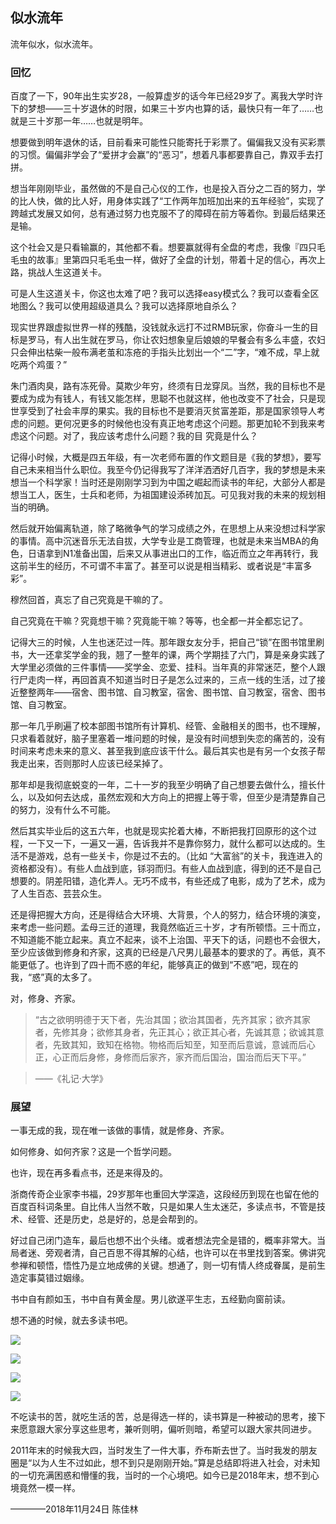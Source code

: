 ## 似水流年

流年似水，似水流年。

### 回忆

百度了一下，90年出生实岁28，一般算虚岁的话今年已经29岁了。离我大学时许下的梦想——三十岁退休的时限，如果三十岁内也算的话，最快只有一年了……也就是三十岁那一年……也就是明年。

想要做到明年退休的话，目前看来可能性只能寄托于彩票了。偏偏我又没有买彩票的习惯。偏偏非学会了“爱拼才会赢”的“恶习”，想着凡事都要靠自己，靠双手去打拼。

想当年刚刚毕业，虽然做的不是自己心仪的工作，也是投入百分之二百的努力，学的比人快，做的比人好，用身体实践了“工作两年加班加出来的五年经验”，实现了跨越式发展又如何，总有通过努力也克服不了的障碍在前方等着你。到最后结果还是输。

这个社会又是只看输赢的，其他都不看。想要赢就得有全盘的考虑，我像『四只毛毛虫的故事』里第四只毛毛虫一样，做好了全盘的计划，带着十足的信心，再次上路，挑战人生这道关卡。

可是人生这道关卡，你这也太难了吧？我可以选择easy模式么？我可以查看全区地图么？我可以使用超级道具么？我可以选择原地自杀么？

现实世界跟虚拟世界一样的残酷，没钱就永远打不过RMB玩家，你奋斗一生的目标是罗马，有人出生就在罗马，你让农妇想象皇后娘娘的早餐会有多么丰盛，农妇只会伸出枯柴一般布满老茧和冻疮的手指头比划出一个“二”字，“难不成，早上就吃两个鸡蛋？”

朱门酒肉臭，路有冻死骨。莫欺少年穷，终须有日龙穿凤。当然，我的目标也不是要成为成为有钱人，有钱又能怎样，思聪不也就这样，他也改变不了社会，只是现世享受到了社会丰厚的果实。我的目标也不是要消灭贫富差距，那是国家领导人考虑的问题。更何况更多的时候他也没有真正地考虑这个问题。那更加轮不到我来考虑这个问题。对了，我应该考虑什么问题？我的目 究竟是什么？

记得小时候，大概是四五年级，有一次老师布置的作文题目是《我的梦想》，要写自己未来相当什么职位。我至今仍记得我写了洋洋洒洒好几百字，我的梦想是未来想当一个科学家！当时还是刚刚学习到为中国之崛起而读书的年纪，大部分人都是想当工人，医生，士兵和老师，为祖国建设添砖加瓦。可见我对我的未来的规划相当的明确。

然后就开始偏离轨道，除了略微争气的学习成绩之外，在思想上从来没想过科学家的事情。高中沉迷音乐无法自拔，大学专业是工商管理，也就是未来当MBA的角色，日语拿到N1准备出国，后来又从事进出口的工作，临近而立之年再转行，我这前半生的经历，不可谓不丰富了。甚至可以说是相当精彩、或者说是“丰富多彩”。

穆然回首，真忘了自己究竟是干嘛的了。

自己究竟在干嘛？究竟想干嘛？究竟能干嘛？等等，也全都一并全都忘记了。

记得大三的时候，人生也迷茫过一阵。那年跟女友分手，把自己“锁”在图书馆里刷书，大一还拿奖学金的我，翘了一整年的课，两个学期挂了六门，算是亲身实践了大学里必须做的三件事情——奖学金、恋爱、挂科。当年真的非常迷茫，整个人跟行尸走肉一样，再回首真不知道当时日子是怎么过来的，三点一线的生活，过了接近整整两年——宿舍、图书馆、自习教室，宿舍、图书馆、自习教室，宿舍、图书馆、自习教室。

那一年几乎刷遍了校本部图书馆所有计算机、经管、金融相关的图书，也不理解，只求看着就好，脑子里塞着一堆问题的时候，是没有时间想到失恋的痛苦的，没有时间来考虑未来的意义、甚至我到底应该干什么。最后其实也是有另一个女孩子帮我走出来，否则那时人应该已经呆掉了。

那年却是我彻底蜕变的一年，二十一岁的我至少明确了自己想要去做什么，擅长什么，以及如何去达成，虽然宏观和大方向上的把握上等于零，但至少是清楚靠自己的努力，没有什么不可能。

然后其实毕业后的这五六年，也就是现实抡着大棒，不断把我打回原形的这个过程，一下又一下，一遍又一遍，告诉我并不是靠你努力，就什么都可以达成的。生活不是游戏，总有一些关卡，你是过不去的。（比如 “大富翁”的关卡，我连进入的资格都没有）。有些人血战到底，铩羽而归。有些人血战到底，得到的还不是自己想要的。阴差阳错，造化弄人。无巧不成书，有些还成了电影，成为了艺术，成为了人生百态、芸芸众生。

还是得把握大方向，还是得结合大环境、大背景，个人的努力，结合环境的演变，来考虑一些问题。孟母三迁的道理，我竟然临近三十岁，才有所顿悟。三十而立，不知道能不能立起来。真立不起来，谈不上治国、平天下的话，问题也不会很大，至少应该做到修身和齐家，这真的已经是八尺男儿最基本的要求的了。再低，真不能更低了。也许到了四十而不惑的年纪，能够真正的做到“不惑”吧，现在的我，“惑”真的太多了。

对，修身、齐家。

>“古之欲明明德于天下者，先治其国；欲治其国者，先齐其家；欲齐其家者，先修其身；欲修其身者，先正其心；欲正其心者，先诚其意；欲诚其意者，先致其知，致知在格物。物格而后知至，知至而后意诚，意诚而后心正，心正而后身修，身修而后家齐，家齐而后国治，国治而后天下平。”

>——《礼记·大学》

### 展望

一事无成的我，现在唯一该做的事情，就是修身、齐家。

如何修身、如何齐家？这是一个哲学问题。

也许，现在再多看点书，还是来得及的。

浙商传奇企业家李书福，29岁那年也重回大学深造，这段经历到现在也留在他的百度百科词条里。自比伟人当然不敢，只是如果人生太迷茫，多读点书，不管是技术、经管、还是历史，总是好的，总是会帮到的。

好过自己闭门造车，最后也想不出个头绪。或者想法完全是错的，概率非常大。当局者迷、旁观者清，自己百思不得其解的心结，也许可以在书里找到答案。佛讲究参禅和顿悟，悟性乃是立地成佛的关键。想通了，则一切有情人终成眷属，是前生造定事莫错过姻缘。

书中自有颜如玉，书中自有黄金屋。男儿欲遂平生志，五经勤向窗前读。

想不通的时候，就去多读书吧。

![](pic/ssln01.jpg)

![](pic/ssln02.jpg)

![](pic/ssln03.jpg)

![](pic/ssln04.jpg)

不吃读书的苦，就吃生活的苦，总是得选一样的，读书算是一种被动的思考，接下来愿意跟大家分享这些思考，兼听则明，偏听则暗，希望可以跟大家共同进步。

2011年末的时候我大四，当时发生了一件大事，乔布斯去世了。当时我发的朋友圈是“以为人生不过如此，想不到只是刚刚开始。”算是总结即将进入社会，对未知的一切充满困惑和懵懂的我，当时的一个心境吧。如今已是2018年末，想不到心境竟然一模一样。

————2018年11月24日
    陈佳林